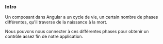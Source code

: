 ### Intro

Un composant dans Angular a un cycle de vie, un certain nombre de phases différentes,
qu'il traverse de la naissance à la mort.

Nous pouvons nous connecter à ces différentes phases pour obtenir un contrôle assez fin de notre application.
